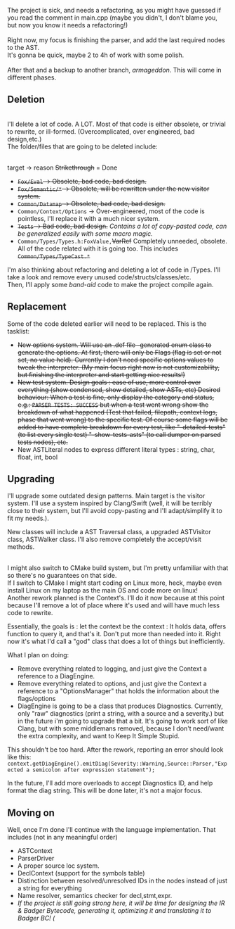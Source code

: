 The project is sick, and needs a refactoring, as you might have guessed if you read the comment in main.cpp 
(maybe you didn't, I don't blame you, but now you know it needs a refactoring!)</br>
</br>
Right now, my focus is finishing the parser, and add the last required nodes to the AST.</br>
It's gonna be quick, maybe 2 to 4h of work with some polish.</br>
</br>
After that and a backup to another branch, *armageddon*. This will come in different phases. </br>

## Deletion 
</br>
I'll delete a lot of code. A LOT.
Most of that code is either obsolete, or trivial to rewrite, or ill-formed. (Overcomplicated, over engineered, bad design,etc.)
</br>
The folder/files that are going to be deleted include:</br>

</br> target -> reason
~~Strikethrough~~ = Done

* ~~`Fox/Eval` -> Obsolete, bad code, bad design.~~
* ~~`Fox/Semantic/*` -> Obsolete, will be rewritten under the new visitor system.~~
* ~~`Common/Datamap`  -> Obsolete, bad code, bad design.~~
* `Common/Context/Options` -> Over-engineered, most of the code is pointless, I'll replace it with a much nicer system.
* ~~`Tests` -> Bad code, bad design.~~ *Contains a lot of copy-pasted code, can be generalized easily with some macro magic.*
* `Common/Types/Types.h:FoxValue,`~~VarRef~~ Completely unneeded, obsolete. All of the code related with it is going too. This includes ~~`Common/Types/TypeCast.*`~~


I'm also thinking about refactoring and deleting a lot of code in /Types. I'll take a look and remove every unused code/structs/classes/etc. </br>
Then, I'll apply some *band-aid* code to make the project compile again. 

## Replacement

Some of the code deleted earlier will need to be replaced. This is the tasklist:

* ~~New options system. Will use an .def file -generated enum class to generate the options. At first, there will only be Flags (flag is set or not set, no value held). Currently I don't need specific options values to tweak the interpreter. (My main focus right now is not customizability, but finishing the interpreter and start getting nice results!)~~
* ~~New test system. Design goals : ease of use, more control over everything (show condensed, show detailed, show ASTs, etc) Desired behaviour: When a test is fine, only display the category and status, e.g.: `PARSER TESTS: SUCCESS` but when a test went wrong show the breakdown of what happened (Test that failed, filepath, context logs, phase that went wrong) to the specific test. Of course some flags will be added to have complete breakdown for every test, like "-detailed-tests" (to list every single test) "-show-tests-asts" (to call dumper on parsed tests nodes), etc.~~
* New ASTLiteral nodes to express different literal types : string, char, float, int, bool


## Upgrading

I'll upgrade some outdated design patterns. Main target is the visitor system. I'll use a system inspired by Clang/Swift 
(well, it will be terribly close to their system, but I'll avoid copy-pasting and I'll adapt/simplify it to fit my needs.). </br>

New classes will include a AST Traversal class, a upgraded ASTVisitor class, ASTWalker class. I'll also remove completely the accept/visit methods. </br>

</br>
I might also switch to CMake build system, but I'm pretty unfamiliar with that so there's no guarantees on that side. </br>
If I switch to CMake I might start coding on Linux more, heck, maybe even install Linux on my laptop as the main OS and code more on linux!

</br>
Another rework planned is the Context's. I'll do it now because at this point because I'll remove a lot of place where it's used and will have much less code to rewrite.

Essentially, the goals is : let the context be the context : It holds data, offers function to query it, and that's it. Don't put more than needed into it. Right now it's what I'd call a "god" class that does a lot of things but inefficiently.

What I plan on doing:

* Remove everything related to logging, and just give the Context a reference to a DiagEngine.
* Remove everything related to options, and just give the Context a reference to a "OptionsManager" that holds the information about the flags/options
* DiagEngine is going to be a class that produces Diagnostics. Currently, only "raw" diagnostics (print a string, with a source and a severity.) but in the future i'm going to upgrade that a bit. It's going to work sort of like Clang, but with some middlemans removed, because I don't need/want the extra complexity, and want to Keep It Simple Stupid.

This shouldn't be too hard. After the rework, reporting an error should look like this:
`context.getDiagEngine().emitDiag(Severity::Warning,Source::Parser,"Expected a semicolon after expression statement");`

In the future, I'll add more overloads to accept Diagnostics ID, and help format the diag string. This will be done later, it's not a major focus. 

## Moving on

Well, once I'm done I'll continue with the language implementation. That includes (not in any meaningful order)

* ASTContext
* ParserDriver 
* A proper source loc system.
* DeclContext (support for the symbols table)
* Distinction between resolved/unresolved IDs in the nodes instead of just a string for everything
* Name resolver, semantics checker for decl,stmt,expr.
* *If the project is still going strong here, it will be time for designing the IR & Badger Bytecode, generating it, optimizing it and translating it to Badger BC! (*
